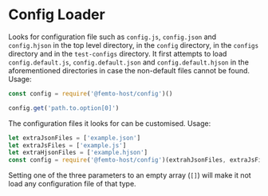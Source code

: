 # Config Loader

Looks for configuration file such as `config.js`, `config.json` and `config.hjson` in the top level directory, in the `config` directory, in the `configs` directory and in the `test-configs` directory.  It first attempts to load `config.default.js`, `config.default.json` and `config.default.hjson` in the aforementioned directories in case the non-default files cannot be found.  Usage:

```javascript
const config = require('@femto-host/config')()

config.get('path.to.option[0]')
```

The configuration files it looks for can be customised.  Usage: 

```javascript
let extraJsonFiles = ['example.json']
let extraJsFiles = ['example.js']
let extraHjsonFiles = ['example.hjson']
const config = require('@femto-host/config')(extrahJsonFiles, extraJsFiles, extraHjsonFiles)
```

Setting one of the three parameters to an empty array (`[]`) will make it not load any configuration file of that type. 

